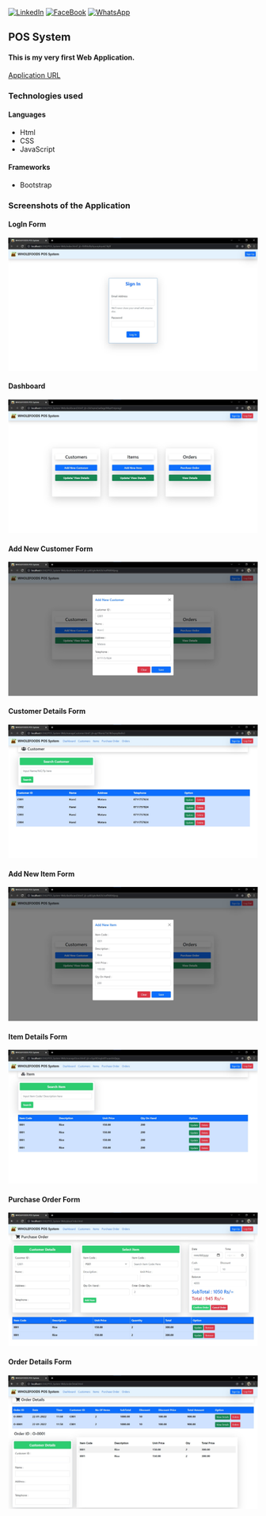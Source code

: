 <div id="top"></div>

[![LinkedIn][linkedin-shield]][linkedin-url]
[![FaceBook][faceBook-shield]][faceBook-url]
[![WhatsApp][whatsApp-shield]][whatsApp-url]

[linkedin-shield]: https://img.shields.io/badge/-LinkedIn-black.svg?style=for-the-badge&logo=linkedin&colorB=555
[linkedin-url]: https://www.linkedin.com/in/hansi-hashani-8a2540203

[faceBook-shield]: https://img.shields.io/badge/Facebook-3498db?style=for-the-badge&logo=facebook&logoColor=white
[faceBook-url]: https://www.facebook.com/hansi.hashani.75

[whatsApp-shield]: https://img.shields.io/badge/WhatsApp-25D366?style=for-the-badge&logo=whatsapp&logoColor=white
[whatsApp-url]: https://wa.me/+94711757824

## POS System
#### This is my very first Web Application.
[Application URL](https://hansihashani0415.github.io/POS_System-Web/)

### Technologies used
#### Languages
- Html
- CSS
- JavaScript
#### Frameworks
- Bootstrap
### Screenshots of the Application
#### LogIn Form
![Screenshot](assets/images/logInPage.jpg)
#### Dashboard
![Screenshot](assets/images/dashboard.jpg)
#### Add New Customer Form
![Screenshot](assets/images/addNewCustomer.jpg)
#### Customer Details Form
![Screenshot](assets/images/customerDetails.jpg)
#### Add New Item Form
![Screenshot](assets/images/addNewItem.jpg)
#### Item Details Form
![Screenshot](assets/images/itemDetails.jpg)
#### Purchase Order Form
![Screenshot](assets/images/placeOrder.jpg)
#### Order Details Form
![Screenshot](assets/images/orderDetails.jpg)

